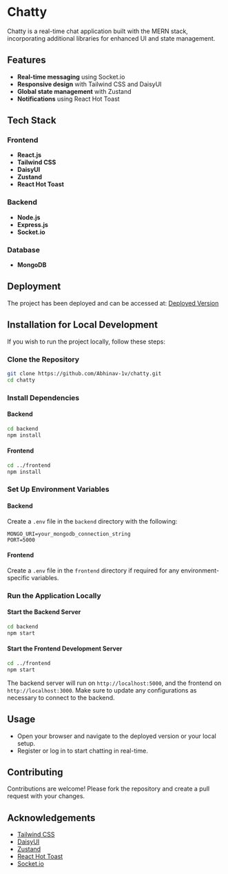 
# Chatty

Chatty is a real-time chat application built with the MERN stack, incorporating additional libraries for enhanced UI and state management.

## Features

- **Real-time messaging** using Socket.io
- **Responsive design** with Tailwind CSS and DaisyUI
- **Global state management** with Zustand
- **Notifications** using React Hot Toast

## Tech Stack

### Frontend
- **React.js**
- **Tailwind CSS**
- **DaisyUI**
- **Zustand**
- **React Hot Toast**

### Backend
- **Node.js**
- **Express.js**
- **Socket.io**

### Database
- **MongoDB**

## Deployment

The project has been deployed and can be accessed at: [Deployed Version](https://chatty-gammaa.vercel.app/)

## Installation for Local Development

If you wish to run the project locally, follow these steps:

### Clone the Repository

```bash
git clone https://github.com/Abhinav-1v/chatty.git
cd chatty
```

### Install Dependencies

#### Backend

```bash
cd backend
npm install
```

#### Frontend

```bash
cd ../frontend
npm install
```

### Set Up Environment Variables

#### Backend
Create a `.env` file in the `backend` directory with the following:

```env
MONGO_URI=your_mongodb_connection_string
PORT=5000
```

#### Frontend
Create a `.env` file in the `frontend` directory if required for any environment-specific variables.

### Run the Application Locally

#### Start the Backend Server

```bash
cd backend
npm start
```

#### Start the Frontend Development Server

```bash
cd ../frontend
npm start
```

The backend server will run on `http://localhost:5000`, and the frontend on `http://localhost:3000`. Make sure to update any configurations as necessary to connect to the backend.

## Usage

- Open your browser and navigate to the deployed version or your local setup.
- Register or log in to start chatting in real-time.

## Contributing

Contributions are welcome! Please fork the repository and create a pull request with your changes.


## Acknowledgements

- [Tailwind CSS](https://tailwindcss.com/)
- [DaisyUI](https://daisyui.com/)
- [Zustand](https://github.com/pmndrs/zustand)
- [React Hot Toast](https://react-hot-toast.com/)
- [Socket.io](https://socket.io/)
